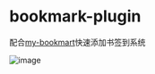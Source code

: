 # bookmark-plugin
配合[my-bookmart](http://mybookmark.cn)快速添加书签到系统

![image](http://mybookmark.cn/images/screenshot.gif)  
